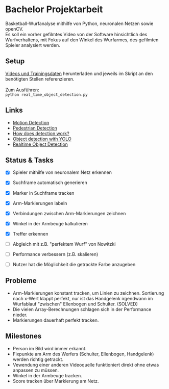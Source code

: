 # Bachelor Projektarbeit
Basketball-Wurfanalyse mithilfe von Python, neuronalen Netzen sowie openCV. <br/>
Es soll ein vorher gefilmtes Video von der Software hinsichtlich des Wurfverhaltens, mit Fokus auf den Winkel des Wurfarmes, des gefilmten Spieler analysiert werden. <br/>

## Setup ##
[Videos und Trainingsdaten](https://www.dropbox.com/sh/jru069x8v3w1gp3/AACdkQ-0Xbp_38oReUBgTlSUa?dl=0) herunterladen und jeweils im Skript 
an den benötigten Stellen referenzieren. <br/><br/>
Zum Ausführen: <br/>
``
python real_time_object_detection.py
``

## Links ##
* [Motion Detection](https://www.pyimagesearch.com/2015/05/25/basic-motion-detection-and-tracking-with-python-and-opencv/)          
* [Pedestrian Detection](https://www.pyimagesearch.com/2015/11/09/pedestrian-detection-opencv/)                                     
* [How does detection work?](https://thedatafrog.com/human-detection-video/)                                                        
* [Object detection with YOLO](https://www.pyimagesearch.com/2018/11/12/yolo-object-detection-with-opencv/)                         
* [Realtime Object Detection](https://www.pyimagesearch.com/2017/09/18/real-time-object-detection-with-deep-learning-and-opencv/)   



## Status & Tasks ##
- [x] Spieler mithilfe von neuronalem Netz erkennen
- [x] Suchframe automatisch generieren
- [x] Marker in Suchframe tracken
- [x] Arm-Markierungen labeln
- [x] Verbindungen zwischen Arm-Markierungen zeichnen
- [x] Winkel in der Armbeuge kalkulieren
- [x] Treffer erkennen
- [ ] Abgleich mit z.B. "perfektem Wurf" von Nowitzki
- [ ] Performance verbessern (z.B. skalieren)
- [ ] Nutzer hat die Möglichkeit die getrackte Farbe anzugeben


## Probleme ##
* Arm-Markierungen konstant tracken, um Linien zu zeichnen. Sortierung nach x-Wert klappt perfekt, 
  nur ist das Handgelenk irgendwann im Wurfablauf "zwischen" Ellenbogen und Schulter. (SOLVED)
* Die vielen Array-Berechnungen schlagen sich in der Performance nieder.
* Markierungen dauerhaft perfekt tracken.


## Milestones ##
* Person im Bild wird immer erkannt.
* Fixpunkte am Arm des Werfers (Schulter, Ellenbogen, Handgelenk) werden richtig getrackt.
* Vewendung einer anderen Videoquelle funktioniert direkt ohne etwas anpassen zu müssen.
* Winkel in der Armbeuge tracken.
* Score tracken über Markierung am Netz.
